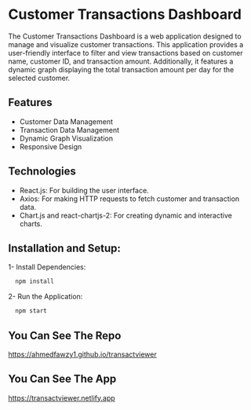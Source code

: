 # Customer Transactions Dashboard

The Customer Transactions Dashboard is a web application designed to manage and visualize customer transactions. This application provides a user-friendly interface to filter and view transactions based on customer name, customer ID, and transaction amount. Additionally, it features a dynamic graph displaying the total transaction amount per day for the selected customer.

## Features

- Customer Data Management
- Transaction Data Management
- Dynamic Graph Visualization
- Responsive Design

## Technologies

- React.js: For building the user interface.
- Axios: For making HTTP requests to fetch customer and transaction data.
- Chart.js and react-chartjs-2: For creating dynamic and interactive charts.

## Installation and Setup:

1- Install Dependencies:

```bash
  npm install
```

2- Run the Application:

```bash
  npm start
```

## You Can See The Repo

https://ahmedfawzy1.github.io/transactviewer

## You Can See The App

https://transactviewer.netlify.app
